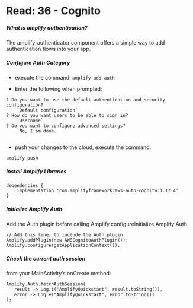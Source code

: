 # Read: 36 - Cognito

##### What is amplify authentication?
The amplify-authenticator component offers a simple way to add authentication flows into your app.

##### Configure Auth Category
* execute the command:
```amplify add auth```

* Enter the following when prompted:
```
? Do you want to use the default authentication and security configuration?
    `Default configuration`
? How do you want users to be able to sign in?
    `Username`
? Do you want to configure advanced settings?
    `No, I am done.
    
 ```

* push your changes to the cloud, execute the command:
```
amplify push
```



##### Install Amplify Libraries
```
dependencies {
    implementation 'com.amplifyframework:aws-auth-cognito:1.17.4'
}
```

##### Initialize Amplify Auth
Add the Auth plugin before calling Amplify.configureInitialize Amplify Auth
```
// Add this line, to include the Auth plugin.
Amplify.addPlugin(new AWSCognitoAuthPlugin());
Amplify.configure(getApplicationContext());
```

##### Check the current auth session
 from your MainActivity’s onCreate method:
 ```
 Amplify.Auth.fetchAuthSession(
    result -> Log.i("AmplifyQuickstart", result.toString()),
    error -> Log.e("AmplifyQuickstart", error.toString())
);
```
